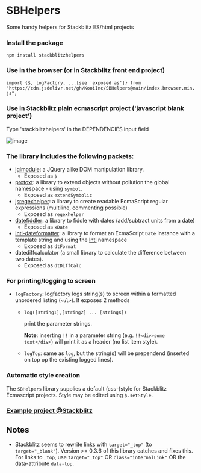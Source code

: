 # SBHelpers
Some handy helpers for Stackblitz ES/html projects

### Install the package
`npm install stackblitzhelpers`

### Use in the browser (or in Stackblitz front end project)
`import {$, logFactory, ...[see 'exposed as']} from "https://cdn.jsdelivr.net/gh/KooiInc/SBHelpers@main/index.browser.min.js";`

### Use in Stackblitz plain ecmascript project ('javascript blank project')
Type 'stackblitzhelpers' in the DEPENDENCIES input field

![image](https://github.com/KooiInc/SBHelpers/assets/836043/f1e33a6a-48d4-4d58-acb3-7150cd77806e)

### The library includes the following packets:

- [jqlmodule](https://www.npmjs.com/package/jqlmodule): a JQuery alike DOM manipulation library. 
  - Exposed as `$`
- [protoxt](https://www.npmjs.com/package/protoxt): a library to extend objects without pollution the global namespace - using `symbol`. 
  - Exposed as `extendSymbolic`
- [jsregexhelper](https://www.npmjs.com/package/jsregexphelper): a library to create readable EcmaScript regular expressions (multiline, commenting possible)
  - Exposed as `regexhelper`
- [datefiddler](https://www.npmjs.com/package/datefiddler): a library to fiddle with dates (add/subtract units from a date)
  - Exposed as `xDate`
- [intl-dateformatter](https://www.npmjs.com/package/intl-dateformatter): a library to format an EcmaScript `Date` instance with a template string and using the [Intl](https://developer.mozilla.org/en-US/docs/Web/JavaScript/Reference/Global_Objects/Intl) namespace
  - Exposed as `dtFormat`
- datediffcalculator (a small library to calculate the difference between two dates).
  - Exposed as `dtDiffCalc`

### For printing/logging to screen
- `logFactory`: logfactory logs string(s) to screen within a formatted unordered listing (`<ul>`). It exposes 2 methods
  - `log([string1],[string2] ... [stringX])`
    
    print the parameter strings.
    
    <b>Note</b>: inserting `!!` in a parameter string (e.g. `!!<div>some text</div>`) will print it as a header (no list item style).
  - `logTop`: same as `log`, but the string(s) will be prependend (inserted on top op the existing logged lines).

### Automatic style creation
The `SBHelpers` library supplies a default (css-)style for Stackblitz Ecmascript projects. Style may be edited using `$.setStyle`.

### [Example project @Stackblitz](https://stackblitz.com/edit/js-eukuys?file=index.js)

## Notes
- Stackblitz seems to rewrite links with `target="_top"` (to `target="_blank"`). 
  Version >= 0.3.6 of this library catches and fixes this. For links to `_top`, 
  use `target="_top"` OR `class="internalLink"` OR the data-attribute `data-top`.

